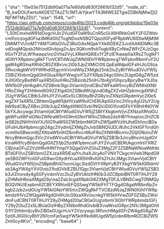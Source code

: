 {
  "sha": "15e03e7512db90a071a7e80d0d630f2661b132d5",
  "node_id": "B_kwDOIJfwrtoAKDE1ZTAzZTc1MTJkYjkwYTA3MWE3ZTgwZDBkNjMwZjI2NjFiMTMyZDU",
  "size": 1548,
  "url": "https://api.github.com/repos/code4lib/2023.code4lib.org/git/blobs/15e03e7512db90a071a7e80d0d630f2661b132d5",
  "content": "LS0tCmxheW91dDogcHJlc2VudGF0aW9uCnR5cGU6IHRhbGsKY2F0ZWdvcmll\nczogdGFsa3MKdGltZTogNDoxNSBQTQpzdGFydFRpbWU6IDIwMjMtMDMtMTVU\nMTY6MTUKbGVuZ3RoOiAxNQpkYXk6IDEKZ3JvdXA6IDMKc3BvdDogMQpsb2Nh\ndGlvbjogZnJpc3QKcm9vbTogbXByCnNwZWFrZXJzOgotIGx1Y2FzLW1hawpz\ncGVha2VyLXRleHQ6IEx1Y2FzIE1hawp0aXRsZTogIkF1dG9tYXRpbmcgRkFT\nVCBTdWJqZWN0IEhlYWRpbmcgTWFpbnRlbmFuY2UgaW4gRGlnaXRhbCBSZXBv\nc2l0b3JpZXMiCi0tLQpEaWdpdGFsIHJlcG9zaXRvcnkgbWV0YWRhdGEgcmVx\ndWlyZXMgb25nb2luZyBtYWludGVuYW5jZSBiZXlvbmQgdGhlIGluaXRpYWwg\nY3JlYXRpb24gcGhhc2UgdG8gZW5zdXJlIGl0cyBxdWFsaXR5IGluIHRoZSBs\nb25nIHJ1bi4gVGhpcyBpcyBwYXJ0aWN1bGFybHkgdHJ1ZSBmb3Igc3ViamVj\ndCBoZWFkaW5ncyBiZWNhdXNlIHRoZXkgY2hhbmdlIG92ZXIgdGltZSBkdWUg\ndG8gZXZvbHZpbmcgdXNhZ2UgYW5kLCBtb3JlIHJlY2VudGx5LCB0byBhZGRy\nZXNzIGRpdmVyc2l0eSwgZXF1aXR5LCBhbmQgaW5jbHVzaW9uIChERUkpIGlz\nc3Vlcy4gU2luY2UgbW9zdCByZXBvc2l0b3JpZXMgdXNlIG5vbi1NQVJDIG1l\ndGFkYXRhIHN0YW5kYXJkcywgc3ViamVjdCBtYWludGVuYW5jZSBtYXkgbmVj\nZXNzaXRhdGUgbWFudWFsIGNoZWNraW5nIG9mIGNoYW5nZSBsb2dzIHB1Ymxp\nc2hlZCBieSB2b2NhYnVsYXJ5IG1haW50ZW5hbmNlIGFnZW5jaWVzIHJhdGhl\nciB0aGFuIHJlbHlpbmcgb24gc2VydmljZXMgZnJvbSBNQVJDLWJhc2VkIGF1\ndGhvcml0eSBwcm9jZXNzaW5nIHZlbmRvcnMuIFRoZXNlIHBlcmlvZGljIGNo\nZWNrcyBhbmQgc3Vic2VxdWVudCBtYWludGVuYW5jZSB3b3JrcyBhcmUgdGVk\naW91cyBhbmQgdGltZS1jb25zdW1pbmcuIFJlY2VudCBERUkgcmVsYXRlZCBj\naGFuZ2VzIHRvIHN1YmplY3QgaGVhZGluZ3MgZ2F2ZSBNaWNoaWdhbiBTdGF0\nZSBVbml2ZXJzaXR5IExpYnJhaXJlcyAoTVNVTCkgcmVwb3NpdG9yeSB0ZWFt\nIGFuIG9wcG9ydHVuaXR5IHRvIGFkZHJlc3Mgc3ViamVjdCBtYWludGVuYW5j\nZSBpbiBhIG1vcmUgc3lzdGVtYXRpYyB3YXkgYW5kIGRldmVsb3AgYW4gYXV0\nb21hdGVkIEZBU1Qgc3ViamVjdCBtYWludGVuYW5jZSB3b3JrZmxvdy4gSGFy\nbmVzc2luZyBVUklzIHN0b3JlZCBpbiBNT0RTIHJlY29yZHMsIHRoaXMgd29y\na2Zsb3cgdXRpbGl6ZXMgT0FJLVBNSCwgT0NMQyBGQVNUIExpbmtlZCBEYXRh\nIEFQSSwgYW5kIFhTTFQgdG8gaWRlbnRpZnkgb2Jzb2xldGUgYW5kIGNoYW5n\nZWQgRkFTVCBzdWJqZWN0IGhlYWRpbmdzIHVzZWQgaW4gdGhlIHJlcG9zaXRv\ncnkgYW5kIHVwZGF0ZSByZWxldmFudCBNT0RTIHJlY29yZHMgd2l0aCB0aGUg\nbmV3IGhlYWRpbmdzIGFjY29yZGluZ2x5LiBUaGlzIHByZXNlbnRhdGlvbiB3\naWxsIGRpc2N1c3MgdGhlIG1lY2hhbmljcyBvZiB0aGUgcHJvY2Vzcywgc3Rl\ncHMgdGFrZW4gdG8gZW5zdXJlIGl0cyBhY2N1cmFjeSwgYW5kIHNvbWUgdW5p\nbnRlbmRlZCBiZW5lZml0cy4K\n",
  "encoding": "base64"
}

